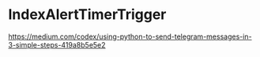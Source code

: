 # IndexAlertTimerTrigger


https://medium.com/codex/using-python-to-send-telegram-messages-in-3-simple-steps-419a8b5e5e2
